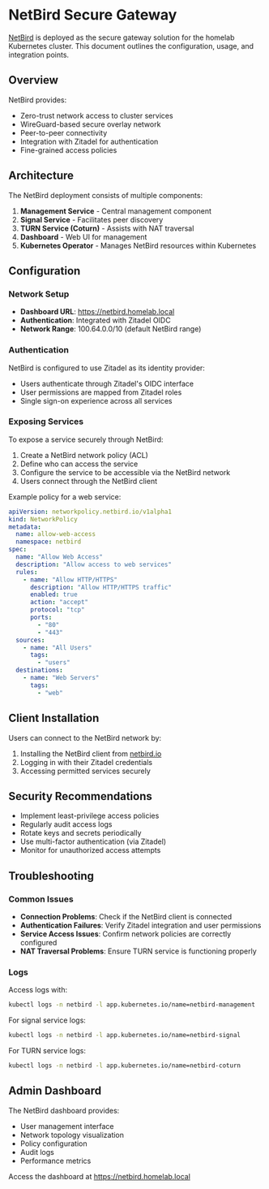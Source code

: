 # NetBird Secure Gateway

[NetBird](https://netbird.io/) is deployed as the secure gateway solution for the homelab Kubernetes cluster. This document outlines the configuration, usage, and integration points.

## Overview

NetBird provides:
- Zero-trust network access to cluster services
- WireGuard-based secure overlay network
- Peer-to-peer connectivity
- Integration with Zitadel for authentication
- Fine-grained access policies

## Architecture

The NetBird deployment consists of multiple components:

1. **Management Service** - Central management component
2. **Signal Service** - Facilitates peer discovery
3. **TURN Service (Coturn)** - Assists with NAT traversal
4. **Dashboard** - Web UI for management
5. **Kubernetes Operator** - Manages NetBird resources within Kubernetes

## Configuration

### Network Setup

- **Dashboard URL**: https://netbird.homelab.local
- **Authentication**: Integrated with Zitadel OIDC
- **Network Range**: 100.64.0.0/10 (default NetBird range)

### Authentication

NetBird is configured to use Zitadel as its identity provider:
- Users authenticate through Zitadel's OIDC interface
- User permissions are mapped from Zitadel roles
- Single sign-on experience across all services

### Exposing Services

To expose a service securely through NetBird:

1. Create a NetBird network policy (ACL)
2. Define who can access the service
3. Configure the service to be accessible via the NetBird network
4. Users connect through the NetBird client

Example policy for a web service:
```yaml
apiVersion: networkpolicy.netbird.io/v1alpha1
kind: NetworkPolicy
metadata:
  name: allow-web-access
  namespace: netbird
spec:
  name: "Allow Web Access"
  description: "Allow access to web services"
  rules:
    - name: "Allow HTTP/HTTPS"
      description: "Allow HTTP/HTTPS traffic"
      enabled: true
      action: "accept"
      protocol: "tcp"
      ports:
        - "80"
        - "443"
  sources:
    - name: "All Users"
      tags:
        - "users"
  destinations:
    - name: "Web Servers"
      tags:
        - "web"
```

## Client Installation

Users can connect to the NetBird network by:

1. Installing the NetBird client from [netbird.io](https://netbird.io/)
2. Logging in with their Zitadel credentials
3. Accessing permitted services securely

## Security Recommendations

- Implement least-privilege access policies
- Regularly audit access logs
- Rotate keys and secrets periodically
- Use multi-factor authentication (via Zitadel)
- Monitor for unauthorized access attempts

## Troubleshooting

### Common Issues

- **Connection Problems**: Check if the NetBird client is connected
- **Authentication Failures**: Verify Zitadel integration and user permissions
- **Service Access Issues**: Confirm network policies are correctly configured
- **NAT Traversal Problems**: Ensure TURN service is functioning properly

### Logs

Access logs with:

```bash
kubectl logs -n netbird -l app.kubernetes.io/name=netbird-management
```

For signal service logs:
```bash
kubectl logs -n netbird -l app.kubernetes.io/name=netbird-signal
```

For TURN service logs:
```bash
kubectl logs -n netbird -l app.kubernetes.io/name=netbird-coturn
```

## Admin Dashboard

The NetBird dashboard provides:
- User management interface
- Network topology visualization
- Policy configuration
- Audit logs
- Performance metrics

Access the dashboard at https://netbird.homelab.local
